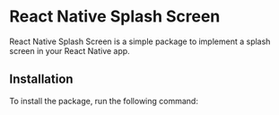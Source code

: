 # React Native Splash Screen

React Native Splash Screen is a simple package to implement a splash screen in your React Native app.

## Installation

To install the package, run the following command:
